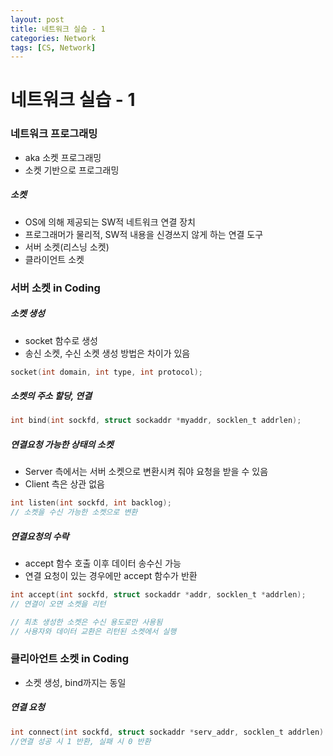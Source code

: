 ```yaml
---
layout: post
title: 네트워크 실습 - 1
categories: Network
tags: [CS, Network]
---
```


# 네트워크 실습 - 1

### 네트워크 프로그래밍

- aka 소켓 프로그래밍
- 소켓 기반으로 프로그래밍

##### 소켓

- OS에 의해 제공되는 SW적 네트워크 연결 장치
- 프로그래머가 물리적, SW적 내용을 신경쓰지 않게 하는 연결 도구
- 서버 소켓(리스닝 소켓)
- 클라이언트 소켓

### 서버 소켓 in Coding

##### 소켓 생성

- socket 함수로 생성
- 송신 소켓, 수신 소켓 생성 방법은 차이가 있음

```c
socket(int domain, int type, int protocol);
```

##### 소켓의 주소 할당, 연결

```c
int bind(int sockfd, struct sockaddr *myaddr, socklen_t addrlen);
```

##### 연결요청 가능한 상태의 소켓

- Server 측에서는 서버 소켓으로 변환시켜 줘야 요청을 받을 수 있음
- Client 측은 상관 없음

```c
int listen(int sockfd, int backlog);
// 소켓을 수신 가능한 소켓으로 변환
```

##### 연결요청의 수락

- accept 함수 호출 이후 데이터 송수신 가능
- 연결 요청이 있는 경우에만 accept 함수가 반환

```c
int accept(int sockfd, struct sockaddr *addr, socklen_t *addrlen);
// 연결이 오면 소켓을 리턴

// 최초 생성한 소켓은 수신 용도로만 사용됨
// 사용자와 데이터 교환은 리턴된 소켓에서 실행
```

### 클리아언트 소켓 in Coding

- 소켓 생성, bind까지는 동일

##### 연결 요청

```c
int connect(int sockfd, struct sockaddr *serv_addr, socklen_t addrlen)
//연결 성공 시 1 반환, 실패 시 0 반환
```
